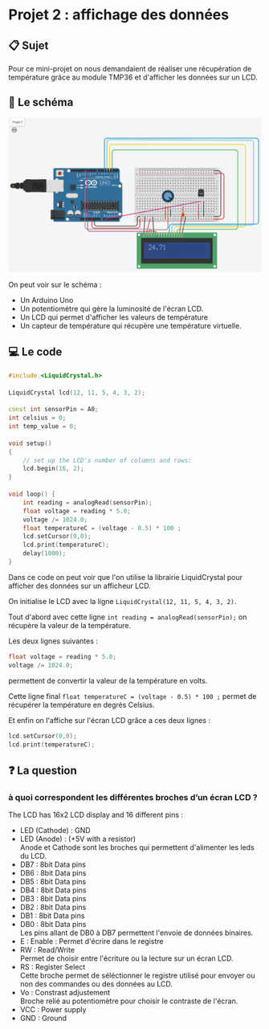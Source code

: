 # Projet 2 : affichage des données

## :clipboard: Sujet

Pour ce mini-projet on nous demandaient de réaliser une récupération de température grâce au module TMP36 et d'afficher les données sur un LCD.

## :electric_plug: Le schéma
![alt](img/2022-03-16_162548.png)

On peut voir sur le schéma : 
- Un Arduino Uno
- Un potentiomètre qui gère la luminosité de l'écran LCD.
- Un LCD qui permet d'afficher les valeurs de température
- Un capteur de température qui récupère une température virtuelle.

## :computer: Le code

```cpp
#include <LiquidCrystal.h>

LiquidCrystal lcd(12, 11, 5, 4, 3, 2);

const int sensorPin = A0;
int celsius = 0;
int temp_value = 0;

void setup()
{
    // set up the LCD's number of columns and rows:
    lcd.begin(16, 2);
}

void loop() {
    int reading = analogRead(sensorPin);  
    float voltage = reading * 5.0;
    voltage /= 1024.0; 
    float temperatureC = (voltage - 0.5) * 100 ;
    lcd.setCursor(0,0);
    lcd.print(temperatureC);
    delay(1000);
}
```

Dans ce code on peut voir que l'on utilise la librairie LiquidCrystal pour afficher des données sur un afficheur LCD.

On initialise le LCD avec la ligne ``LiquidCrystal(12, 11, 5, 4, 3, 2)``.

Tout d'abord avec cette ligne ``int reading = analogRead(sensorPin);`` on récupère la valeur de la température.

Les deux lignes suivantes :
```cpp
float voltage = reading * 5.0;
voltage /= 1024.0; 
``` 
permettent de convertir la valeur de la température en volts.

Cette ligne final ``float temperatureC = (voltage - 0.5) * 100 ;`` permet de récupérer la température en degrés Celsius.

Et enfin on l'affiche sur l'écran LCD grâce a ces deux lignes :
```cpp
lcd.setCursor(0,0);
lcd.print(temperatureC);
```

## :question: La question

### à quoi correspondent les différentes broches d’un écran LCD ?

The LCD has 16x2 LCD display and 16 different pins : 
- LED (Cathode) : GND
- LED (Anode) : (+5V with a resistor)  
Anode et Cathode sont les broches qui permettent d'alimenter les leds du LCD.
- DB7 : 8bit Data pins
- DB6 : 8bit Data pins
- DB5 : 8bit Data pins
- DB4 : 8bit Data pins
- DB3 : 8bit Data pins
- DB2 : 8bit Data pins
- DB1 : 8bit Data pins
- DB0 : 8bit Data pins  
Les pins allant de DB0 à DB7 permettent l'envoie de données binaires.
- E : Enable : Permet d'écrire dans le registre
- RW : Read/Write  
Permet de choisir entre l'écriture ou la lecture sur un écran LCD.
- RS : Register Select  
Cette broche permet de séléctionner le registre utilisé pour envoyer ou non des commandes ou des données au LCD.
- Vo : Constrast adjustement  
Broche relié au potentiomètre pour choisir le contraste de l'écran.
- VCC : Power supply
- GND : Ground
